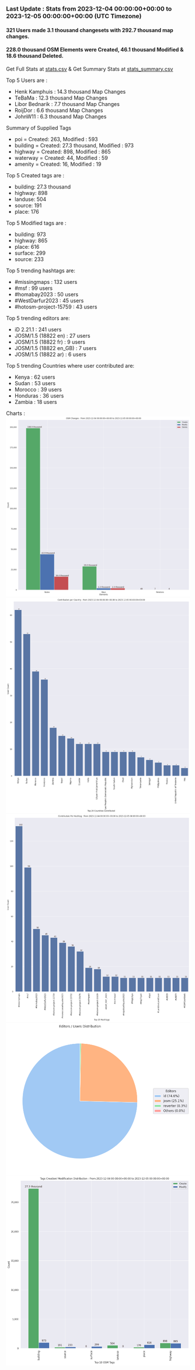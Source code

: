 ### Last Update : Stats from 2023-12-04 00:00:00+00:00 to 2023-12-05 00:00:00+00:00 (UTC Timezone)

#### 321 Users made 3.1 thousand changesets with 292.7 thousand map changes.
#### 228.0 thousand OSM Elements were Created, 46.1 thousand Modified & 18.6 thousand Deleted.
Get Full Stats at [stats.csv](/stats/hotosm/Daily/stats.csv)
 & Get Summary Stats at [stats_summary.csv](/stats/hotosm/Daily/stats_summary.csv)

Top 5 Users are : 
- Henk Kamphuis : 14.3 thousand Map Changes
- TeBaMa : 12.3 thousand Map Changes
- Libor Bednarik : 7.7 thousand Map Changes
- RoijDor : 6.6 thousand Map Changes
- JohnW11 : 6.3 thousand Map Changes

Summary of Supplied Tags
- poi = Created: 263, Modified : 593
- building = Created: 27.3 thousand, Modified : 973
- highway = Created: 898, Modified : 865
- waterway = Created: 44, Modified : 59
- amenity = Created: 16, Modified : 19


Top 5 Created tags are :
- building: 27.3 thousand
- highway: 898
- landuse: 504
- source: 191
- place: 176


Top 5 Modified tags are :
- building: 973
- highway: 865
- place: 616
- surface: 299
- source: 233


Top 5 trending hashtags are:
- #missingmaps : 132 users
- #msf : 99 users
- #homabay2023 : 50 users
- #WestDarfur2023 : 45 users
- #hotosm-project-15759 : 43 users


Top 5 trending editors are:
- iD 2.21.1 : 241 users
- JOSM/1.5 (18822 en) : 27 users
- JOSM/1.5 (18822 fr) : 9 users
- JOSM/1.5 (18822 en_GB) : 7 users
- JOSM/1.5 (18822 ar) : 6 users


Top 5 trending Countries where user contributed are:
- Kenya : 62 users
- Sudan : 53 users
- Morocco : 39 users
- Honduras : 36 users
- Zambia : 18 users


 Charts : 
![Alt text](./stats_osm_changes.png) 
![Alt text](./stats_users_per_country.png) 
![Alt text](./stats_users_per_hashtag.png) 
![Alt text](./stats_editors_pie_chart.png) 
![Alt text](./stats_tags.png) 

